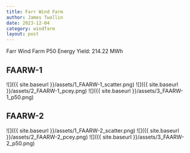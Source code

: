 ```yaml
---
title: Farr Wind Farm
author: James Twallin
date: 2023-12-04
category: windfarm
layout: post
---
```

Farr Wind Farm P50 Energy Yield: 214.22 MWh

FAARW-1
-------------
![]({{ site.baseurl }}/assets/1_FAARW-1_scatter.png)
![]({{ site.baseurl }}/assets/2_FAARW-1_pcey.png)
![]({{ site.baseurl }}/assets/3_FAARW-1_p50.png)

FAARW-2
-------------
![]({{ site.baseurl }}/assets/1_FAARW-2_scatter.png)
![]({{ site.baseurl }}/assets/2_FAARW-2_pcey.png)
![]({{ site.baseurl }}/assets/3_FAARW-2_p50.png)

